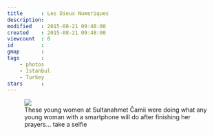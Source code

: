 ```yaml
---
title      : Les Dieux Numeriques
description: 
modified   : 2015-08-21 09:48:00
created    : 2015-08-21 09:48:00
viewcount  : 0
id         : 
gmap       : 
tags       :
    - photos
    - Istanbul
    - Turkey
stars      : 
---
```


<figure>
    <img src="IMG_0037.jpg">
    <figcaption>These young women at Sultanahmet Čamii were doing what any young woman with a smartphone will do after finishing her prayers… take a selfie</figcaption>
</figure>
